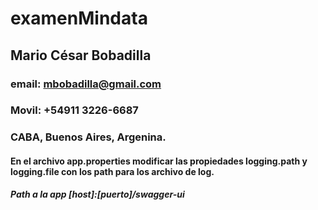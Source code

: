 # examenMindata

## Mario César Bobadilla
### email: mbobadilla@gmail.com
### Movil: +54911 3226-6687
### CABA, Buenos Aires, Argenina.
#### En el archivo app.properties modificar las propiedades logging.path y logging.file con los path para los archivo de log.
***Path a la app [host]:[puerto]/swagger-ui***
